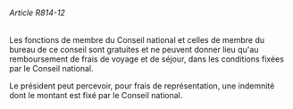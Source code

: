 ###### Article R814-12

Les fonctions de membre du Conseil national et celles de membre du bureau de ce conseil sont gratuites et ne peuvent donner lieu qu'au remboursement de frais de voyage et de séjour, dans les conditions fixées par le Conseil national.

Le président peut percevoir, pour frais de représentation, une indemnité dont le montant est fixé par le Conseil national.

